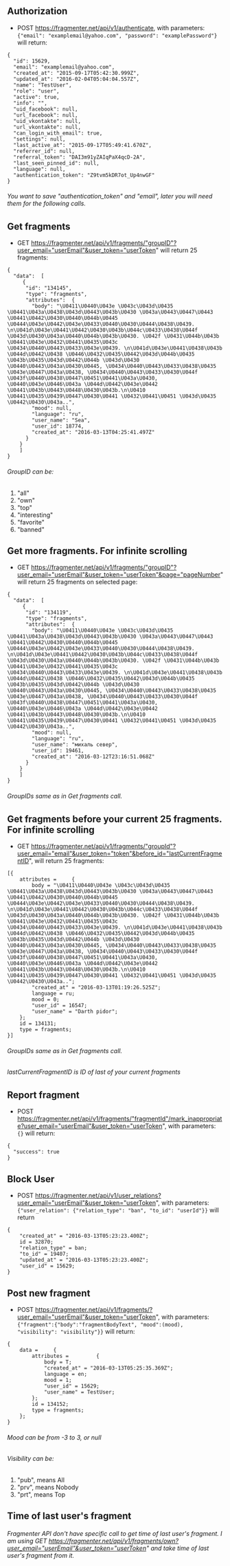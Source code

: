 ## Authorization 

* POST https://fragmenter.net/api/v1/authenticate, with parameters: `{"email": "examplemail@yahoo.com", "password": "examplePassword"}` will return:


```
{
  "id": 15629,
  "email": "examplemail@yahoo.com",
  "created_at": "2015-09-17T05:42:30.999Z",
  "updated_at": "2016-02-04T05:04:04.557Z",
  "name": "TestUser",
  "role": "user",
  "active": true,
  "info": "",
  "uid_facebook": null,
  "url_facebook": null,
  "uid_vkontakte": null,
  "url_vkontakte": null,
  "can_login_with_email": true,
  "settings": null,
  "last_active_at": "2015-09-17T05:49:41.670Z",
  "referrer_id": null,
  "referral_token": "DAI3m91yZAIqPaX4qcD-2A",
  "last_seen_pinned_id": null,
  "language": null,
  "authentication_token": "Z9tvm5kDR7ot_Up4nwGF"
}
```

###### You want to save "authentication_token" and "email", later you will need them for the following calls.



## Get fragments

* GET https://fragmenter.net/api/v1/fragments/"groupID"?user_email="userEmail"&user_token="userToken" will return 25 fragments:


```
{
  "data":  [
     {
      "id": "134145",
      "type": "fragments",
      "attributes":  {
        "body": "\U0411\U0440\U043e \U043c\U043d\U0435 \U0441\U043a\U0438\U043d\U0443\U043b\U0430 \U043a\U0443\U0447\U0443 \U0441\U0442\U0430\U0440\U044b\U0445 \U0444\U043e\U0442\U043e\U0433\U0440\U0430\U0444\U0438\U0439. \n\U041d\U043e\U0441\U0442\U0430\U043b\U044c\U0433\U0438\U044f \U043d\U0430\U043a\U0440\U044b\U043b\U0430. \U042f \U0431\U044b\U043b \U0441\U043e\U0432\U0441\U0435\U043c \U0434\U0440\U0443\U0433\U043e\U0439. \n\U041d\U043e\U0441\U0438\U043b \U044d\U0442\U0438 \U0446\U0432\U0435\U0442\U043d\U044b\U0435 \U043b\U0435\U043d\U0442\U044b \U043d\U0430 \U0440\U0443\U043a\U0430\U0445, \U0434\U0440\U0443\U0433\U0438\U0435 \U043e\U0447\U043a\U0438, \U0434\U0440\U0443\U0433\U0430\U044f \U043f\U0440\U0438\U0447\U0451\U0441\U043a\U0430, \U0440\U043e\U0446\U043a \U044d\U0442\U043e\U0442 \U0441\U043b\U0443\U0448\U0430\U043b.\n\U0410 \U0441\U0435\U0439\U0447\U0430\U0441 \U0432\U0441\U0451 \U043d\U0435 \U0442\U0430\U043a..",
        "mood": null,
        "language": "ru",
        "user_name": "Sea",
        "user_id": 18774,
        "created_at": "2016-03-13T04:25:41.497Z"
      }
    }
    ]
}   
``` 

###### GroupID can be:
1. "all"
2. "own"
3. "top"
4. "interesting"
5. "favorite"
6. "banned"



## Get more fragments. For infinite scrolling

* GET https://fragmenter.net/api/v1/fragments/"groupID"?user_email="userEmail"&user_token="userToken"&page="pageNumber" will return 25 fragments on selected page:


```
{
  "data":  [
     {
      "id": "134119",
      "type": "fragments",
      "attributes":  {
        "body": "\U0411\U0440\U043e \U043c\U043d\U0435 \U0441\U043a\U0438\U043d\U0443\U043b\U0430 \U043a\U0443\U0447\U0443 \U0441\U0442\U0430\U0440\U044b\U0445 \U0444\U043e\U0442\U043e\U0433\U0440\U0430\U0444\U0438\U0439. \n\U041d\U043e\U0441\U0442\U0430\U043b\U044c\U0433\U0438\U044f \U043d\U0430\U043a\U0440\U044b\U043b\U0430. \U042f \U0431\U044b\U043b \U0441\U043e\U0432\U0441\U0435\U043c \U0434\U0440\U0443\U0433\U043e\U0439. \n\U041d\U043e\U0441\U0438\U043b \U044d\U0442\U0438 \U0446\U0432\U0435\U0442\U043d\U044b\U0435 \U043b\U0435\U043d\U0442\U044b \U043d\U0430 \U0440\U0443\U043a\U0430\U0445, \U0434\U0440\U0443\U0433\U0438\U0435 \U043e\U0447\U043a\U0438, \U0434\U0440\U0443\U0433\U0430\U044f \U043f\U0440\U0438\U0447\U0451\U0441\U043a\U0430, \U0440\U043e\U0446\U043a \U044d\U0442\U043e\U0442 \U0441\U043b\U0443\U0448\U0430\U043b.\n\U0410 \U0441\U0435\U0439\U0447\U0430\U0441 \U0432\U0441\U0451 \U043d\U0435 \U0442\U0430\U043a..",
        "mood": null,
        "language": "ru",
        "user_name": "михаль север",
        "user_id": 19461,
        "created_at": "2016-03-12T23:16:51.068Z"
      }
    }
	]
}
``` 

###### GroupIDs same as in Get fragments call.



## Get fragments before your current 25 fragments. For infinite scrolling

* GET https://fragmenter.net/api/v1/fragments/"groupId"?user_email="email"&user_token="token"&before_id="lastCurrentFragmentID", will return 25 fragments:

```
[{
    attributes =     {
        body = "\U0411\U0440\U043e \U043c\U043d\U0435 \U0441\U043a\U0438\U043d\U0443\U043b\U0430 \U043a\U0443\U0447\U0443 \U0441\U0442\U0430\U0440\U044b\U0445 \U0444\U043e\U0442\U043e\U0433\U0440\U0430\U0444\U0438\U0439. \n\U041d\U043e\U0441\U0442\U0430\U043b\U044c\U0433\U0438\U044f \U043d\U0430\U043a\U0440\U044b\U043b\U0430. \U042f \U0431\U044b\U043b \U0441\U043e\U0432\U0441\U0435\U043c \U0434\U0440\U0443\U0433\U043e\U0439. \n\U041d\U043e\U0441\U0438\U043b \U044d\U0442\U0438 \U0446\U0432\U0435\U0442\U043d\U044b\U0435 \U043b\U0435\U043d\U0442\U044b \U043d\U0430 \U0440\U0443\U043a\U0430\U0445, \U0434\U0440\U0443\U0433\U0438\U0435 \U043e\U0447\U043a\U0438, \U0434\U0440\U0443\U0433\U0430\U044f \U043f\U0440\U0438\U0447\U0451\U0441\U043a\U0430, \U0440\U043e\U0446\U043a \U044d\U0442\U043e\U0442 \U0441\U043b\U0443\U0448\U0430\U043b.\n\U0410 \U0441\U0435\U0439\U0447\U0430\U0441 \U0432\U0441\U0451 \U043d\U0435 \U0442\U0430\U043a..";
        "created_at" = "2016-03-13T01:19:26.525Z";
        language = ru;
        mood = 0;
        "user_id" = 16547;
        "user_name" = "Darth pidor";
    };
    id = 134131;
    type = fragments;
}]
``` 

###### GroupIDs same as in Get fragments call.
###### lastCurrentFragmentID is ID of last of your current fragments



## Report fragment 

* POST https://fragmenter.net/api/v1/fragments/"fragmentId"/mark_inappropriate?user_email="userEmail"&user_token="userToken", with parameters: `{}` will return:


```
{
  "success": true
}
``` 


## Block User

* POST https://fragmenter.net/api/v1/user_relations?user_email="userEmail"&user_token="userToken", with parameters: `{"user_relation": {"relation_type": "ban", "to_id": "userId"}}` will return


```
{
    "created_at" = "2016-03-13T05:23:23.400Z";
    id = 32870;
    "relation_type" = ban;
    "to_id" = 19407;
    "updated_at" = "2016-03-13T05:23:23.400Z";
    "user_id" = 15629;
}
``` 



## Post new fragment

* POST https://fragmenter.net/api/v1/fragments/?user_email="userEmail"&user_token="userToken", with parameters:  `{"fragment":{"body":"fragmentBodyText", "mood":(mood), "visibility": "visibility"}}` will return:

```
{
    data =     {
        attributes =         {
            body = T;
            "created_at" = "2016-03-13T05:25:35.369Z";
            language = en;
            mood = 1;
            "user_id" = 15629;
            "user_name" = TestUser;
        };
        id = 134152;
        type = fragments;
    };
}
``` 

###### Mood can be from -3 to 3, or null

###### Visibility can be:

1. "pub", means All
2. "prv", means Nobody
3. "prt", means Top



## Time of last user's fragment

###### Fragmenter API don't have specific call to get time of last user's fragment. I am using GET https://fragmenter.net/api/v1/fragments/own?user_email="userEmail"&user_token="userToken" and take time of last user's fragment from it.

